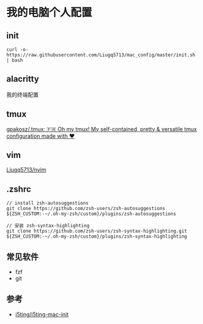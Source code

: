 # 我的电脑个人配置

## init

```shell
curl -o- https://raw.githubusercontent.com/Liugq5713/mac_config/master/init.sh | bash
```

## alacritty

我的终端配置

## tmux

[gpakosz/.tmux: 🇫🇷 Oh my tmux! My self-contained, pretty & versatile tmux configuration made with ❤️](https://github.com/gpakosz/.tmux)

## vim

[Liugq5713/nvim](https://github.com/Liugq5713/nvim)

## .zshrc

```
// install zsh-autosuggestions
git clone https://github.com/zsh-users/zsh-autosuggestions ${ZSH_CUSTOM:-~/.oh-my-zsh/custom}/plugins/zsh-autosuggestions

// 安装 zsh-syntax-highlighting
git clone https://github.com/zsh-users/zsh-syntax-highlighting.git ${ZSH_CUSTOM:-~/.oh-my-zsh/custom}/plugins/zsh-syntax-highlighting
```

## 常见软件

- fzf
- git

## 参考

- [i5ting/i5ting-mac-init](https://github.com/i5ting/i5ting-mac-init)
